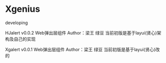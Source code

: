 # Xgenius
developing


HJalert v0.0.2 Web弹出层组件
Author：梁王 绿豆
当前初版是基于layui(贤心)架构及自己的实现


Xgalert v0.0.1 Web弹出层组件
Author：梁王 绿豆
当前初版是基于layui(贤心)改的

